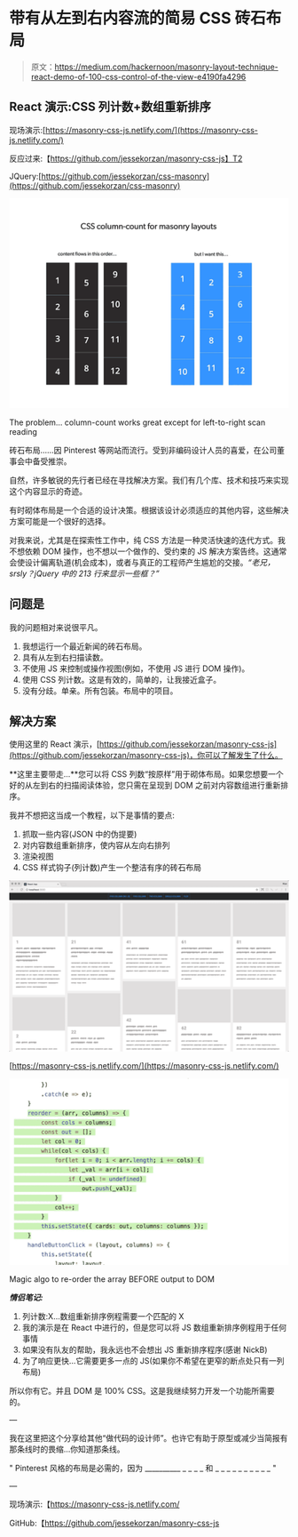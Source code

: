 # 带有从左到右内容流的简易 CSS 砖石布局

> 原文：<https://medium.com/hackernoon/masonry-layout-technique-react-demo-of-100-css-control-of-the-view-e4190fa4296>

## React 演示:CSS 列计数+数组重新排序

现场演示:[https://masonry-css-js.netlify.com/](https://masonry-css-js.netlify.com/)

反应过来:【https://github.com/jessekorzan/masonry-css-js】T2

JQuery:[https://github.com/jessekorzan/css-masonry](https://github.com/jessekorzan/css-masonry)

![](img/34ec054f56840a3e431cd7dc8ea7c478.png)

The problem… column-count works great except for left-to-right scan reading

砖石布局……因 Pinterest 等网站而流行。受到非编码设计人员的喜爱，在公司董事会中备受推崇。

自然，许多敏锐的先行者已经在寻找解决方案。我们有几个库、技术和技巧来实现这个内容显示的奇迹。

有时砌体布局是一个合适的设计决策。根据该设计必须适应的其他内容，这些解决方案可能是一个很好的选择。

对我来说，尤其是在探索性工作中，纯 CSS 方法是一种灵活快速的迭代方式。我不想依赖 DOM 操作，也不想以一个做作的、受约束的 JS 解决方案告终。这通常会使设计偏离轨道(机会成本)，或者与真正的工程师产生尴尬的交接。*“老兄，srsly？jQuery 中的 213 行来显示一些框？”*

## 问题是

我的问题相对来说很平凡。

1.  我想运行一个最近新闻的砖石布局。
2.  具有从左到右扫描读数。
3.  不使用 JS 来控制或操作视图(例如，不使用 JS 进行 DOM 操作)。
4.  使用 CSS 列计数。这是有效的，简单的，让我接近盒子。
5.  没有分歧。单亲。所有包装。布局中的项目。

## 解决方案

使用这里的 React 演示，[https://github.com/jessekorzan/masonry-css-js](https://github.com/jessekorzan/masonry-css-js)，你可以了解发生了什么。

**这里主要带走...**您可以将 CSS 列数“按原样”用于砌体布局。如果您想要一个好的从左到右的扫描阅读体验，您只需在呈现到 DOM 之前对内容数组进行重新排序。

我并不想把这当成一个教程，以下是事情的要点:

1.  抓取一些内容(JSON 中的伪提要)
2.  对内容数组重新排序，使内容从左向右排列
3.  渲染视图
4.  CSS 样式钩子(列计数)产生一个整洁有序的砖石布局

![](img/8333f8a82ecda66e4961b514ecdd8fdd.png)

[https://masonry-css-js.netlify.com/](https://masonry-css-js.netlify.com/)

![](img/bd216982cf753f57bd33a75471da2e46.png)

Magic algo to re-order the array BEFORE output to DOM

***情侣笔记:***

1.  列计数:X…数组重新排序例程需要一个匹配的 X
2.  我的演示是在 React 中进行的，但是您可以将 JS 数组重新排序例程用于任何事情
3.  如果没有队友的帮助，我永远也不会想出 JS 重新排序程序(感谢 NickB)
4.  为了响应更快…它需要更多一点的 JS(如果你不希望在更窄的断点处只有一列布局)

所以你有它。并且 DOM 是 100% CSS。这是我继续努力开发一个功能所需要的。

—

我在这里把这个分享给其他“做代码的设计师”。也许它有助于原型或减少当简报有那条线时的畏缩…你知道那条线。

" Pinterest 风格的布局是必需的，因为 __________ _ _ _ _ 和 _ _ _ _ _ _ _ _ _ _ "

—

现场演示:【https://masonry-css-js.netlify.com/ 

GitHub:【https://github.com/jessekorzan/masonry-css-js 